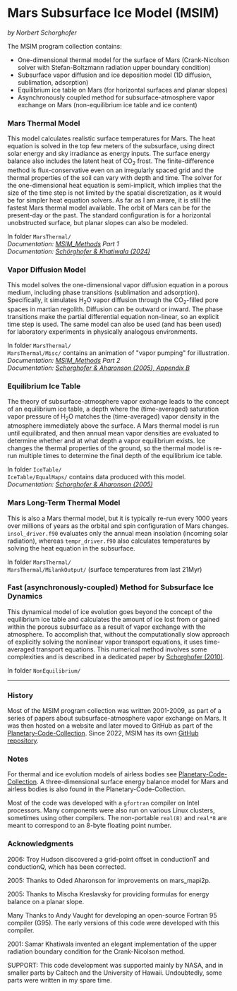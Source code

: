 Mars Subsurface Ice Model (MSIM)
================================

*by Norbert Schorghofer*


The MSIM program collection contains:

* One-dimensional thermal model for the surface of Mars (Crank-Nicolson solver with Stefan-Boltzmann radiation upper boundary condition)  
* Subsurface vapor diffusion and ice deposition model (1D diffusion, sublimation, adsorption)  
* Equilibrium ice table on Mars (for horizontal surfaces and planar slopes)  
* Asynchronously coupled method for subsurface-atmosphere vapor exchange on Mars (non-equilibrium ice table and ice content)  


### Mars Thermal Model

This model calculates realistic surface temperatures for Mars. The heat equation is solved in the top few meters of the subsurface, using direct solar energy and sky irradiance as energy inputs.  The surface energy balance also includes the latent heat of CO<sub>2</sub> frost. 
The finite-difference method is flux-conservative even on an irregularly spaced grid and the thermal properties of the soil can vary with depth and time.
The solver for the one-dimensional heat equation is semi-implicit, which implies that the size of the time step is not limited by the spatial discretization, as it would be for simpler heat equation solvers.
As far as I am aware, it is still the fastest Mars thermal model available. 
The orbit of Mars can be for the present-day or the past. The standard configuration is for a horizontal unobstructed surface, but planar slopes can also be modeled.  

In folder `MarsThermal/`  
*Documentation: [MSIM_Methods](https://raw.githubusercontent.com/nschorgh/MSIM/main/MSIM_Methods.pdf) Part 1*  
*Documentation: [Schörghofer & Khatiwala (2024)](https://doi.org/10.3847/PSJ/ad4351)*


### Vapor Diffusion Model

This model solves the one-dimensional vapor diffusion equation in a porous medium, including phase transitions (sublimation and adsorption).  Specifically, it simulates H<sub>2</sub>O vapor diffusion through the CO<sub>2</sub>-filled pore spaces in martian regolith. Diffusion can be outward or inward.
The phase transitions make the partial differential equation non-linear, so an explicit time step is used. The same model can also be used (and has been used) for laboratory experiments in physically analogous environments.  

In folder `MarsThermal/`   
`MarsThermal/Misc/` contains an animation of "vapor pumping" for illustration.  
*Documentation: [MSIM_Methods](https://raw.githubusercontent.com/nschorgh/MSIM/main/MSIM_Methods.pdf) Part 2  
Documentation: [Schorghofer & Aharonson (2005), Appendix B](https://doi.org/10.1029/2004JE002350)*


### Equilibrium Ice Table

The theory of subsurface-atmosphere vapor exchange leads to the concept of an equilibrium ice table, a depth where the (time-averaged) saturation vapor pressure of H<sub>2</sub>O matches the (time-averaged) vapor density in the atmosphere immediately above the surface. A Mars thermal model is run until equilibrated, and then annual mean vapor densities are evaluated to determine whether and at what depth a vapor equilibrium exists. Ice changes the thermal properties of the ground, so the thermal model is re-run multiple times to determine the final depth of the equilibrium ice table.  

In folder `IceTable/`   
`IceTable/EqualMaps/` contains data produced with this model.  
*Documentation: [Schorghofer & Aharonson (2005)](https://doi.org/10.1029/2004JE002350)*  


### Mars Long-Term Thermal Model

This is also a Mars thermal model, but it is typically re-run every 1000 years over millions of years as the orbital and spin configuration of Mars changes. `insol_driver.f90` evaluates only the annual mean insolation (incoming solar radiation), whereas `tempr_driver.f90` also calculates temperatures by solving the heat equation in the subsurface.  

In folder `MarsThermal/`  
`MarsThermal/MilankOutput/` (surface temperatures from last 21Myr)  


### Fast (asynchronously-coupled) Method for Subsurface Ice Dynamics

This dynamical model of ice evolution goes beyond the concept of the equilibrium ice table and calculates the amount of ice lost from or gained within the porous subsurface as a result of vapor exchange with the atmosphere. To accomplish that, without the computationally slow approach of explicitly solving the nonlinear vapor transport equations, it uses time-averaged transport equations. This numerical method involves some complexities and is described in a dedicated paper by [Schorghofer (2010)](http://dx.doi.org/10.1016/j.icarus.2010.03.022).  

In folder `NonEquilibrium/`  


---

### History

Most of the MSIM program collection was written 2001-2009, as part of a series of papers about subsurface-atmosphere vapor exchange on Mars. It was then hosted on a website and later moved to GitHub as part of the [Planetary-Code-Collection](https://github.com/nschorgh/Planetary-Code-Collection). Since 2022, MSIM has its own [GitHub repository](https://github.com/nschorgh/MSIM).


### Notes

For thermal and ice evolution models of airless bodies see [Planetary-Code-Collection](https://github.com/nschorgh/Planetary-Code-Collection). A three-dimensional surface energy balance model for Mars and airless bodies is also found in the Planetary-Code-Collection.  

Most of the code was developed with a `gfortran` compiler on Intel processors. Many components were also run on various Linux clusters, sometimes using other compilers. The non-portable `real(8)` and `real*8` are meant to correspond to an 8-byte floating point number.  


### Acknowledgments

2006: Troy Hudson discovered a grid-point offset in conductionT and conductionQ, which has been corrected.

2005: Thanks to Oded Aharonson for improvements on mars_mapi2p.

2005: Thanks to Mischa Kreslavsky for providing formulas for energy balance on a planar slope.

Many Thanks to Andy Vaught for developing an open-source Fortran 95 compiler (G95).  The early versions of this code were developed with this compiler.

2001: Samar Khatiwala invented an elegant implementation of the upper radiation boundary condition for the Crank-Nicolson method.

SUPPORT: This code development was supported mainly by NASA, and in smaller parts by Caltech and the University of Hawaii. Undoubtedly, some parts were written in my spare time.

